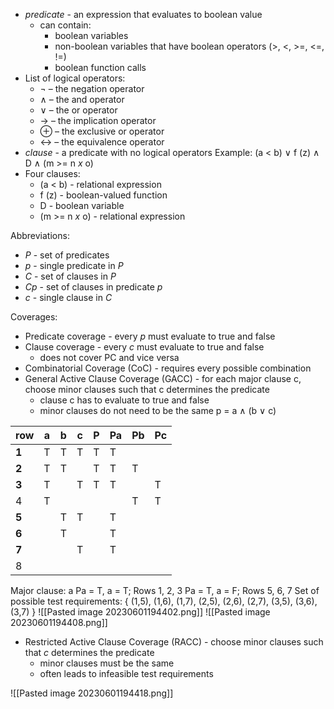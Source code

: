 - *predicate* - an expression that evaluates to boolean value
	- can contain:
		- boolean variables
		- non-boolean variables that have boolean operators (>, <, >=, <=, !=)
		- boolean function calls
- List of logical operators:
	- ¬ – the negation operator 
	- ∧ – the and operator 
	- ∨ – the or operator 
	- → – the implication operator 
	- ⊕ – the exclusive or operator 
	- ↔ – the equivalence operator
- *clause* - a predicate with no logical operators
Example: (a < b) ∨ f (z) ∧ D ∧ (m >= n *x* o)
- Four clauses:
	- (a < b) - relational expression
	- f (z) - boolean-valued function
	- D - boolean variable
	- (m >= n *x* o) - relational expression

Abbreviations:
- *P* - set of predicates
- *p* - single predicate in *P*
- *C* - set of clauses in *P*
- *Cp* - set of clauses in predicate *p*
- *c* - single clause in *C*

Coverages:
- Predicate coverage - every *p* must evaluate to true and false
- Clause coverage -  every *c* must evaluate to true and false
	- does not cover PC and vice versa
- Combinatorial Coverage (CoC) - requires every possible combination
- General Active Clause Coverage (GACC) - for each major clause c, choose minor clauses such that c determines the predicate
	- clause c has to evaluate to true and false
	- minor clauses do not need to be the same
p = a ∧ (b ∨ c)

| row | a   | b   | c   | P   | Pa  | Pb  | Pc  |
| --- | --- | --- | --- | --- | --- | --- | --- |
| **1**   | T   | T   | T   | T   | T   |     |     |
| **2**   | T   | T   |     | T   | T   | T   |     |
| **3**   | T   |     | T   | T   | T   |     | T   |
| 4   | T   |     |     |     |     | T   | T   |
| **5**   |     | T   | T   |     | T   |     |     |
| **6**   |     | T   |     |     | T   |     |     |
| **7**   |     |     | T   |     | T   |     |     |
| 8    |     |     |     |     |     |     |     |
Major clause: a
Pa = T, a = T; Rows 1, 2, 3
Pa = T, a = F; Rows 5, 6, 7
Set of possible test requirements: { (1,5), (1,6), (1,7), (2,5), (2,6), (2,7), (3,5), (3,6), (3,7) }
![[Pasted image 20230601194402.png]]
![[Pasted image 20230601194408.png]]
- Restricted Active Clause Coverage (RACC) - choose minor clauses such that *c* determines the predicate
	- minor clauses must be the same
	- often leads to infeasible test requirements

![[Pasted image 20230601194418.png]]
